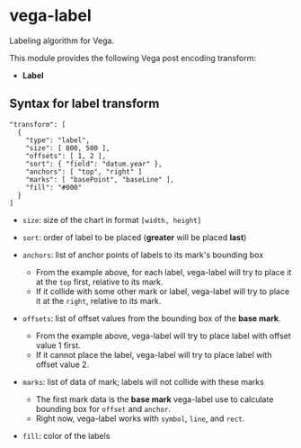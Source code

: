 # vega-label

Labeling algorithm for Vega.

This module provides the following Vega post encoding transform:

- **Label**

## Syntax for label transform

```
"transform": [
  {
    "type": "label",
    "size": [ 800, 500 ],
    "offsets": [ 1, 2 ],
    "sort": { "field": "datum.year" },
    "anchors": [ "top", "right" ]
    "marks": [ "basePoint", "baseLine" ],
    "fill": "#000"
  }
]
```

- `size`: size of the chart in format `[width, height]`

- `sort`: order of label to be placed (**greater** will be placed **last**)

- `anchors`: list of anchor points of labels to its mark's bounding box
  - From the example above, for each label, vega-label will try to place it at the `top` first, relative to its mark.
  - If it collide with some other mark or label, vega-label will try to place it at the `right`, relative to its mark.

- `offsets`: list of offset values from the bounding box of the **base mark**.
  - From the example above, vega-label will try to place label with offset value 1 first.
  - If it cannot place the label, vega-label will try to place label with offset value 2.

- `marks`: list of data of mark; labels will not collide with these marks
  - The first mark data is the **base mark** vega-label use to calculate bounding box for `offset` and `anchor`.
  - Right now, vega-label works with `symbol`, `line`, and `rect`.

- `fill`: color of the labels